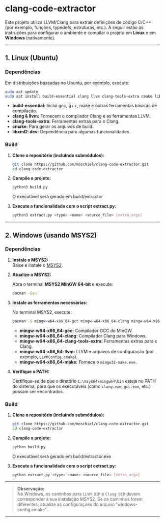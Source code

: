 # clang-code-extractor

Este projeto utiliza LLVM/Clang para extrair definições de código C/C++ (por exemplo, funções, typedefs, estruturas, etc.). A seguir estão as instruções para configurar o ambiente e compilar o projeto em **Linux** e em **Windows** (nativamente).

---

## 1. Linux (Ubuntu)

### Dependências

Em distribuições baseadas no Ubuntu, por exemplo, execute:

```bash
sudo apt update
sudo apt install build-essential clang llvm clang-tools-extra cmake libxml2-dev
```

- **build-essential:** Inclui gcc, g++, make e outras ferramentas básicas de compilação.
- **clang & llvm:** Fornecem o compilador Clang e as ferramentas LLVM.
- **clang-tools-extra:** Ferramentas extras para o Clang.
- **cmake:** Para gerar os arquivos de build.
- **libxml2-dev:** Dependência para algumas funcionalidades.

### Build

1. **Clone o repositório (incluindo submódulos):**

   ```bash
   git clone https://github.com/moschiel/clang-code-extractor.git
   cd clang-code-extractor
   ```

2. **Compile o projeto:**

   ```bash
   python3 build.py
   ```
   O executável será gerado em  build/extractor

3. **Execute a funcionalidade com o script extract.py:**

   ```bash
   python3 extract.py <type> <name> <source_file> [extra_args]
   ```

---

## 2. Windows (usando MSYS2)

### Dependências

1. **Instale o MSYS2:**  
   Baixe e instale o [MSYS2](https://www.msys2.org/).

2. **Atualize o MSYS2:**

   Abra o terminal **MSYS2 MinGW 64-bit** e execute:

   ```bash
   pacman -Syu
   ```

3. **Instale as ferramentas necessárias:**

   No terminal MSYS2, execute:
   ```bash
   pacman -S mingw-w64-x86_64-gcc mingw-w64-x86_64-clang mingw-w64-x86_64-clang-tools-extra mingw-w64-x86_64-llvm mingw-w64-x86_64-make
   ```
   - **mingw-w64-x86_64-gcc:** Compilador GCC do MinGW.
   - **mingw-w64-x86_64-clang:** Compilador Clang para Windows.
   - **mingw-w64-x86_64-clang-tools-extra:** Ferramentas extras para o Clang.
   - **mingw-w64-x86_64-llvm:** LLVM e arquivos de configuração (por exemplo, `LLVMConfig.cmake`).
   - **mingw-w64-x86_64-make:** Fornece o `mingw32-make.exe`.

4. **Verifique o PATH:**

   Certifique-se de que o diretório `C:\msys64\mingw64\bin` esteja no PATH do sistema, para que os executáveis (como `clang.exe`, `gcc.exe`, etc.) possam ser encontrados.

### Build

1. **Clone o repositório (incluindo submódulos):**

   ```bash
   git clone https://github.com/moschiel/clang-code-extractor.git
   cd clang-code-extractor
   ```

2. **Compile o projeto:**

   ```bash
   python build.py
   ```
   O executável será gerado em  build/extractor.exe

3. **Execute a funcionalidade com o script extract.py:**

   ```bash
   python extract.py <type> <name> <source_file> [extra_args]
   ```

---


> **Observação:**  
> No Windows, os caminhos para `LLVM_DIR` e `Clang_DIR` devem corresponder à sua instalação MSYS2. Se os caminhos forem diferentes, atualize as configurações do arquivo 'windows-config.cmake' .
---


